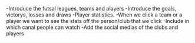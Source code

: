 -Introduce the futsal leagues, teams and players
-Introduce the goals, victorys, losses and draws
-Player statistics.
-When we click a team or a player we want to see the stats off the person/club that we click
-Include in which canal people can watch
-Add the social medias of the clubs and players